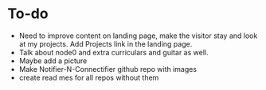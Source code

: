 # To-do
* Need to improve content on landing page, make the visitor stay and look at my projects. Add Projects link in the landing page. 
* Talk about node0 and extra curriculars and guitar as well.
* Maybe add a picture
* Make Notifier-N-Connectifier github repo with images
* create read mes for all repos without them